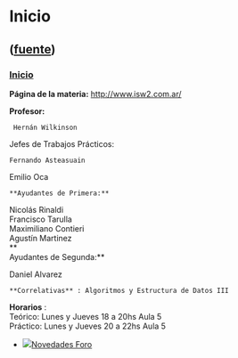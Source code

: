 # Inicio
([fuente](https://campus.exactas.uba.ar/course/view.php?id=1039))
---
### [Inicio](https://campus.exactas.uba.ar/course/view.php?id=1039&section=0)

 **Página de la materia:** <http://www.isw2.com.ar/>

**Profesor:**

     Hernán Wilkinson
    
Jefes de Trabajos Prácticos:

    Fernando Asteasuain

Emilio Oca

    **Ayudantes de Primera:**
      
Nicolás Rinaldi  
Francisco Tarulla  
Maximiliano Contieri  
Agustín Martinez  
 **  
Ayudantes de Segunda:**

Daniel Alvarez

    **Correlativas** : Algoritmos y Estructura de Datos III

**Horarios** :  
Teórico: Lunes y Jueves 18 a 20hs Aula 5  
Práctico: Lunes y Jueves 20 a 22hs Aula 5

  - [![ ](https://campus.exactas.uba.ar/theme/image.php/aardvark/forum/1524752928/icon)Novedades Foro](https://campus.exactas.uba.ar/mod/forum/view.php?id=53972)

